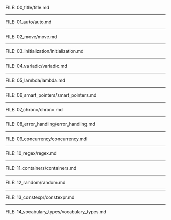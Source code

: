 FILE: 00_title/title.md

----

FILE: 01_auto/auto.md

----

FILE: 02_move/move.md

----

FILE: 03_initialization/initialization.md

----

FILE: 04_variadic/variadic.md

----

FILE: 05_lambda/lambda.md

----

FILE: 06_smart_pointers/smart_pointers.md

----

FILE: 07_chrono/chrono.md

----

FILE: 08_error_handling/error_handling.md

----

FILE: 09_concurrency/concurrency.md

----

FILE: 10_regex/regex.md

----

FILE: 11_containers/containers.md

----

FILE: 12_random/random.md

----

FILE: 13_constexpr/constexpr.md

----

FILE: 14_vocabulary_types/vocabulary_types.md
